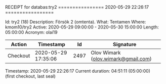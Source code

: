 RECEIPT for databas:try2
================ 2020-05-29 22:26:17 =================

Id:          try2 (18)
Description: Försök 2 (omtenta).
What:        Tentamen
Where:       kmom10/try2
Active:      2020-05-29 09:00:00 - 2020-05-30 15:00:00
Length:      05:00:00
Acronym:     olai19

| Action   | Timestamp           | Id    | Signature |
|----------|---------------------|-------|-----------|
| Checkout | 2020-05-29 17:35:06 |  2497 | Olov Wimark (olov.wimark@gmail.com) |

Timestamp:        2020-05-29 22:26:17
Current duration: 04:51:11 (05:00:00) (first checkout, last seal)

